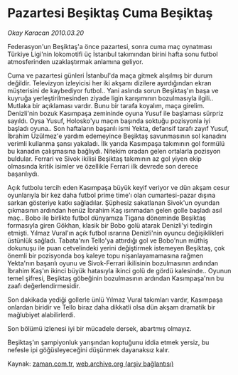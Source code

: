 # Pazartesi Beşiktaş Cuma Beşiktaş

*Okay Karacan 2010.03.20*

<tr><td class="metin" colspan="2" style="padding-top: 20px; padding-left: 5px; ">Federasyon'un Beşiktaş'a önce pazartesi, sonra cuma maç oynatması Türkiye Ligi'nin lokomotifi üç İstanbul takımından birini hafta sonu futbol atmosferinden uzaklaştırmak anlamına geliyor.</td></tr><tr><td class="metin" colspan="2" style="padding-top: 20px; padding-left: 5px; "><p>Cuma ve pazartesi günleri İstanbul'da maça gitmek alışılmış bir durum değildir. Televizyon izleyicisi her iki akşamı dizilere ayırdığından ekran müşterisini de kaybediyor futbol.. Yani aslında sorun Beşiktaş'ın başa ve kuyruğa yerleştirilmesinden ziyade ligin karışımının bozulmasıyla ilgili.. Mutlaka bir açıklaması vardır. Bunu bir tarafa koyalım, maça girelim. Denizli'nin bozuk Kasımpaşa zemininde oyuna Yusuf ile başlaması sürpriz sayıldı. Oysa Yusuf, Holosko'yu maçın başında soktuğu pozisyonla iyi başladı oyuna.. Son haftaların başarılı ismi Yekta, defansif tarafı zayıf Yusuf, İbrahim Üzülmez'e yardım edemeyince Beşiktaş savunmasının sol kanadını verimli kullanma şansı yakaladı. İlk yarıda Kasımpaşa takımının gol formülü bu kanadın çalışmasına bağlıydı. Nitekim oradan gelen ortalarla pozisyon buldular. Ferrari ve Sivok ikilisi Beşiktaş takımının az gol yiyen ekip olmasında kritik isimler ve özellikle Ferrari ilk devrede son derece başarılıydı.
<p> Açık futbolu tercih eden Kasımpaşa büyük keyif veriyor ve dün akşam cesur oyunlarıyla bir kez daha futbol prime time'ı olan cumartesi-pazar dışına sarkan gösteriye katkı sağladılar. Şüphesiz sakatlanan Sivok'un oyundan çıkmasının ardından henüz İbrahim Kaş ısınmadan gelen golle başladı asıl maç.. Bobo ile birlikte futbol dünyamıza Tigana döneminde Beşiktaş formasıyla giren Gökhan, klasik bir Bobo golü atarak Denizli'yi tedirgin etmişti. Yılmaz Vural'ın açık futbol ısrarına Denizli'nin oyuncu değişiklikleri üstünlük sağladı. Tabata'nın Tello'ya attırdığı gol ve Bobo'nun müthiş dokunuşu ile puan cetvelindeki yerini değiştirmek istemeyen Beşiktaş, çok önemli bir pozisyonda boş kaleye topu nişanlayamamasına rağmen Yekta'nın başarılı oyunu ve Sivok-Ferrari ikilisinin bozulmasının ardından İbrahim Kaş'ın ikinci büyük hatasıyla ikinci golü de gördü kalesinde.. Oyunun temel şifresi, Beşiktaş göbeğinin bozulmasının ardından Kasımpaşa'nın bu zaafı değerlendirmesidir.
<p> Son dakikada yediği gollerle ünlü Yılmaz Vural takımları vardır, Kasımpaşa onlardan biridir ve Tello biraz daha dikkatli olsa dün akşam dramatik bir mağlubiyet alabilirlerdi.
<p>Son bölümü izlenesi iyi bir mücadele dersek, abartmış olmayız.
<p>Beşiktaş'ın şampiyonluk yarışından koptuğunu iddia etmek yersiz, bu nefesle ipi göğüsleyeceğini düşünmek dayanaksız kalır.<br/></p></p></p></p></p></td></tr>

Kaynak: [zaman.com.tr](http://zaman.com.tr/yazar.do?yazino=963797), [web.archive.org (arşiv bağlantısı)](http://web.archive.org/web/20100330224642/http://www.zaman.com.tr:80/yazar.do?yazino=963797)
